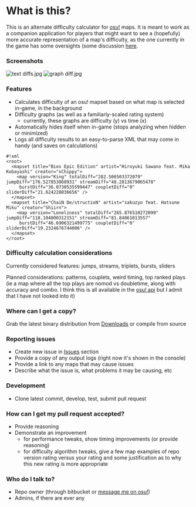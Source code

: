 # **What is this?** #

This is an alternate difficulty calculator for [osu!](https://osu.ppy.sh/) maps. It is meant to work as a companion application for players that might want to see a (hopefully) more accurate representation of a map's difficulty, as the one currently in the game has some oversights (some discussion [here](https://www.reddit.com/r/osugame/comments/2gzf9d/most_over_and_underrated_maps_star_difficultywise/).

### Screenshots ###

![text diffs.jpg](https://bitbucket.org/repo/kdMXAb/images/3284327337-text%20diffs.jpg)
![graph diff.jpg](https://bitbucket.org/repo/kdMXAb/images/3553689140-graph%20diff.jpg)

### Features ###

+ Calculates difficulty of an osu! mapset based on what map is selected in-game, in the background
+ Difficulty graphs (as well as a familiarly-scaled rating system)
    + currently, these graphs are difficulty (y) vs time (x)
+ Automatically hides itself when in-game (stops analyzing when hidden or minimized)
+ Logs all difficulty results to an easy-to-parse XML that may come in handy (and saves on calculations)
```
#!xml
<root>
  <mapset title="Bios Epic Edition" artist="Hiroyuki Sawano feat. Mika Kobayashi" creator="xChippy">
    <map version="King" totalDiff="282.506503372079" jumpDiff="176.527853868931" streamDiff="48.2813679065478"
     burstDiff="36.0730535599447" coupletDiff="0" sliderDiff="21.624228036656" />
  </mapset>
  <mapset title="ChaiN De/structioN" artist="sakuzyo feat. Hatsune Miku" creator="Shiirn">
    <map version="Loneliness" totalDiff="265.876510272099" jumpDiff="118.104800312151" streamDiff="81.84861013557"
     burstDiff="46.6906321499775" coupletDiff="0" sliderDiff="19.2324676744006" />
  </mapset>
</root>
```

### Difficulty calculation considerations ###

Currently considered features: jumps, streams, triplets, bursts, sliders

Planned considerations: patterns, couplets, weird timing, top ranked plays (ie a map where all the top plays are nomod vs doubletime, along with accuracy and combo. I think this is all available in the [osu! api](https://github.com/ppy/osu-api/wiki) but I admit that I have not looked into it)

### Where can I get a copy? ###

Grab the latest binary distribution from [Downloads](https://bitbucket.org/countcutright/osu-diffcalc/downloads) or compile from source

### Reporting issues ###

+ Create new issue in [Issues](https://bitbucket.org/countcutright/osu-diffcalc/issues) section
+ Provide a copy of any output logs (right now it's shown in the console) 
+ Provide a link to any maps that may cause issues
+ Describe what the issue is, what problems it may be causing, etc

### Development ###

+ Clone latest commit, develop, test, submit pull request

### How can I get my pull request accepted? ###

+ Provide reasoning
+ Demonstrate an improvement
    + for performance tweaks, show timing improvements (or provide reasoning)
    + for difficulty algorithm tweaks, give a few map examples of repo version rating versus your rating and some justification as to why this new rating is more appropriate

### Who do I talk to? ###

+ Repo owner (through bitbucket or [message me on osu!](https://osu.ppy.sh/u/mastaa_p))
+ Admins, if there are ever any